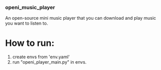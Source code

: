 ### openi_music_player
An open-source mini music player that you can download and play music you want to listen to. 

# How to run: 
1. create envs from 'env.yaml'
2. run "openi_player_main.py" in envs.
